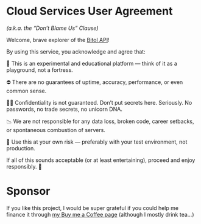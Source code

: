 # Cloud Services User Agreement

_(a.k.a. the “Don’t Blame Us” Clause)_

Welcome, brave explorer of the [Bitol API](https://bitol.io/)!

By using this service, you acknowledge and agree that:

🧪 This is an experimental and educational platform — think of it as a playground, not a fortress.

⛔ There are no guarantees of uptime, accuracy, performance, or even common sense.

🕵️‍♂️ Confidentiality is not guaranteed. Don’t put secrets here. Seriously. No passwords, no trade secrets, no unicorn DNA.

📉 We are not responsible for any data loss, broken code, career setbacks, or spontaneous combustion of servers.

🎯 Use this at your own risk — preferably with your test environment, not production.

If all of this sounds acceptable (or at least entertaining), proceed and enjoy responsibly. 🍷

# Sponsor

If you like this project, I would be super grateful if you could help me finance it through [my Buy me a Coffee page](https://buymeacoffee.com/jgperrin) (although I mostly drink tea...)
